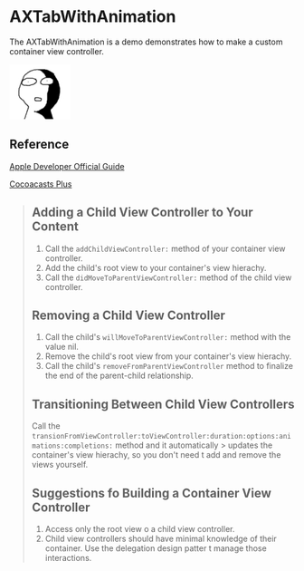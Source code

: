 # AXTabWithAnimation

The AXTabWithAnimation is a demo demonstrates how to make a custom container view controller.

![alt tag](https://github.com/naverdant/AXTabWithAnimation/blob/master/1499938019860.jpg)

## Reference
[Apple Developer Official Guide](https://developer.apple.com/library/content/featuredarticles/ViewControllerPGforiPhoneOS/ImplementingaContainerViewController.html)

[Cocoacasts Plus](https://cocoacasts.com/managing-view-controllers-with-container-view-controllers)

> ## Adding a Child View Controller to Your Content
> 1. Call the `addChildViewController:` method of your container view controller.
> 2. Add the child's root view to your container's view hierachy.
> 3. Call the `didMoveToParentViewController:` method of the child view controller.
>
> ## Removing a Child View Controller
> 1. Call the child's `willMoveToParentViewController:` method with the value nil.
> 2. Remove the child's root view from your container's view hierachy.
> 3. Call the child's `removeFromParentViewController` method to finalize the end of the parent-child relationship.
>
> ## Transitioning Between Child View Controllers
> Call the `transionFromViewController:toViewController:duration:options:animations:completions:` method and it automatically > updates the container's view hierachy, so you don't need t add and remove the views yourself.
>
> ## Suggestions fo Building a Container View Controller
> 1. Access only the root view o a child view controller.
> 2. Child view controllers should have minimal knowledge of their container. Use the delegation design patter t manage those interactions.

